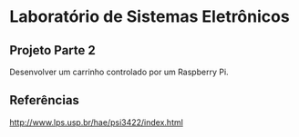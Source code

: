 # Laboratório de Sistemas Eletrônicos  

## Projeto Parte 2

Desenvolver um carrinho controlado por um Raspberry Pi.

## Referências

http://www.lps.usp.br/hae/psi3422/index.html